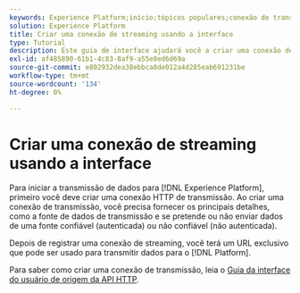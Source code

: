 ```yaml
---
keywords: Experience Platform;início;tópicos populares;conexão de transmissão;criar conexão de transmissão;guia de interface do usuário;tutorial;criar uma conexão de transmissão;assimilação de transmissão;assimilação;
solution: Experience Platform
title: Criar uma conexão de streaming usando a interface
type: Tutorial
description: Este guia de interface ajudará você a criar uma conexão de transmissão usando o Adobe Experience Platform.
exl-id: af485890-61b1-4c83-8af9-a55e8ed6d69a
source-git-commit: e802932dea38ebbca8de012a4d285eab691231be
workflow-type: tm+mt
source-wordcount: '134'
ht-degree: 0%

---
```


# Criar uma conexão de streaming usando a interface

Para iniciar a transmissão de dados para [!DNL Experience Platform], primeiro você deve criar uma conexão HTTP de transmissão. Ao criar uma conexão de transmissão, você precisa fornecer os principais detalhes, como a fonte de dados de transmissão e se pretende ou não enviar dados de uma fonte confiável (autenticada) ou não confiável (não autenticada).

Depois de registrar uma conexão de streaming, você terá um URL exclusivo que pode ser usado para transmitir dados para o [!DNL Platform].

Para saber como criar uma conexão de transmissão, leia o [Guia da interface do usuário de origem da API HTTP](../../sources/tutorials/ui/create/streaming/http.md).
